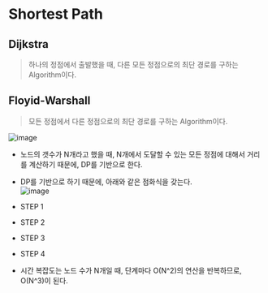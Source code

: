 # Shortest Path
## Dijkstra
> 하나의 정점에서 출발했을 때, 다른 모든 정점으로의 최단 경로를 구하는 Algorithm이다.  

## Floyid-Warshall
> 모든 정점에서 다른 정점으로의 최단 경로를 구하는 Algorithm이다.  

![image](https://user-images.githubusercontent.com/71700079/174823499-627fdd15-abe4-44ef-b712-3d83efc5f68a.png)  

- 노드의 갯수가 N개라고 했을 때, N개에서 도달할 수 있는 모든 정점에 대해서 거리를 계산하기 때문에, DP를 기반으로 한다.
- DP를 기반으로 하기 때문에, 아래와 같은 점화식을 갖는다.  
![image](https://user-images.githubusercontent.com/71700079/174823615-e2e398c4-22be-4188-891e-2b8241c1ed4a.png)  

- STEP 1
- STEP 2
- STEP 3
- STEP 4
- 시간 복잡도는 노드 수가 N개일 때, 단계마다 O(N^2)의 연산을 반복하므로, O(N^3)이 된다.

